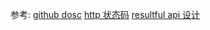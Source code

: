 参考:
[github dosc](https://docs.github.com/cn/free-pro-team@latest/rest/overview/resources-in-the-rest-api)
[http 状态码](http://restful.p2hp.com/resources/http-status-codes)
[resultful api 设计](https://cizixs.com/2016/12/12/restful-api-design-guide/)